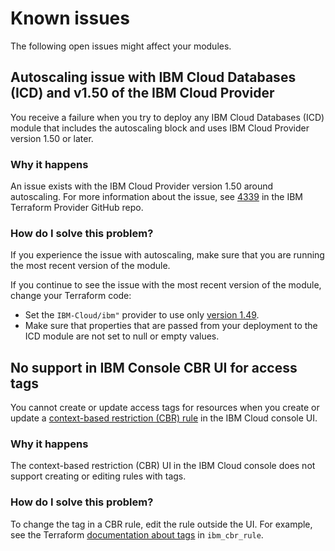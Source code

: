 # Known issues

The following open issues might affect your modules.
## Autoscaling issue with IBM Cloud Databases (ICD) and v1.50 of the IBM Cloud Provider

You receive a failure when you try to deploy any IBM Cloud Databases (ICD) module that includes the autoscaling block and uses IBM Cloud Provider version 1.50 or later.

### Why it happens

An issue exists with the IBM Cloud Provider version 1.50 around autoscaling. For more information about the issue, see [4339](https://github.com/IBM-Cloud/terraform-provider-ibm/issues/4339) in the IBM Terraform Provider GitHub repo.

### How do I solve this problem?

If you experience the issue with autoscaling, make sure that you are running the most recent version of the module.

If you continue to see the issue with the most recent version of the module, change your Terraform code:

- Set the `IBM-Cloud/ibm"` provider to use only [version 1.49](https://github.com/IBM-Cloud/terraform-provider-ibm/releases/tag/v1.49.0).
- Make sure that properties that are passed from your deployment to the ICD module are not set to null or empty values.

## No support in IBM Console CBR UI for access tags

You cannot create or update access tags for resources when you create or update a [context-based restriction (CBR) rule](https://cloud.ibm.com/context-based-restrictions/rules) in the IBM Cloud console UI.

### Why it happens

The context-based restriction (CBR) UI in the IBM Cloud console does not support creating or editing rules with tags.

### How do I solve this problem?

To change the tag in a CBR rule, edit the rule outside the UI. For example, see the Terraform [documentation about tags](https://registry.terraform.io/providers/IBM-Cloud/ibm/latest/docs/resources/cbr_rule#tags) in `ibm_cbr_rule`.
